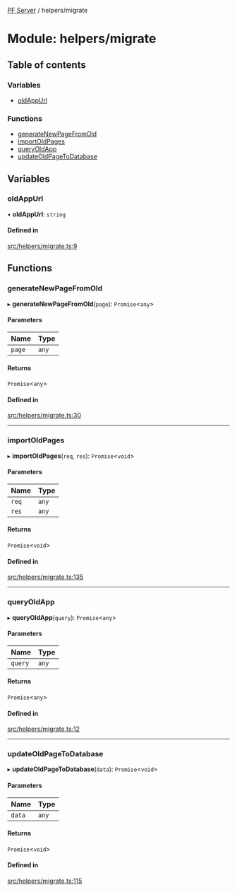 [PF Server](../README.md) / helpers/migrate

# Module: helpers/migrate

## Table of contents

### Variables

- [oldAppUrl](helpers_migrate.md#oldappurl)

### Functions

- [generateNewPageFromOld](helpers_migrate.md#generatenewpagefromold)
- [importOldPages](helpers_migrate.md#importoldpages)
- [queryOldApp](helpers_migrate.md#queryoldapp)
- [updateOldPageToDatabase](helpers_migrate.md#updateoldpagetodatabase)

## Variables

### oldAppUrl

• **oldAppUrl**: `string`

#### Defined in

[src/helpers/migrate.ts:9](https://bitbucket.org/bravebits/pfserver/src/83cf3bb/src/helpers/migrate.ts#lines-9)

## Functions

### generateNewPageFromOld

▸ **generateNewPageFromOld**(`page`): `Promise`<`any`\>

#### Parameters

| Name | Type |
| :------ | :------ |
| `page` | `any` |

#### Returns

`Promise`<`any`\>

#### Defined in

[src/helpers/migrate.ts:30](https://bitbucket.org/bravebits/pfserver/src/83cf3bb/src/helpers/migrate.ts#lines-30)

___

### importOldPages

▸ **importOldPages**(`req`, `res`): `Promise`<`void`\>

#### Parameters

| Name | Type |
| :------ | :------ |
| `req` | `any` |
| `res` | `any` |

#### Returns

`Promise`<`void`\>

#### Defined in

[src/helpers/migrate.ts:135](https://bitbucket.org/bravebits/pfserver/src/83cf3bb/src/helpers/migrate.ts#lines-135)

___

### queryOldApp

▸ **queryOldApp**(`query`): `Promise`<`any`\>

#### Parameters

| Name | Type |
| :------ | :------ |
| `query` | `any` |

#### Returns

`Promise`<`any`\>

#### Defined in

[src/helpers/migrate.ts:12](https://bitbucket.org/bravebits/pfserver/src/83cf3bb/src/helpers/migrate.ts#lines-12)

___

### updateOldPageToDatabase

▸ **updateOldPageToDatabase**(`data`): `Promise`<`void`\>

#### Parameters

| Name | Type |
| :------ | :------ |
| `data` | `any` |

#### Returns

`Promise`<`void`\>

#### Defined in

[src/helpers/migrate.ts:115](https://bitbucket.org/bravebits/pfserver/src/83cf3bb/src/helpers/migrate.ts#lines-115)
